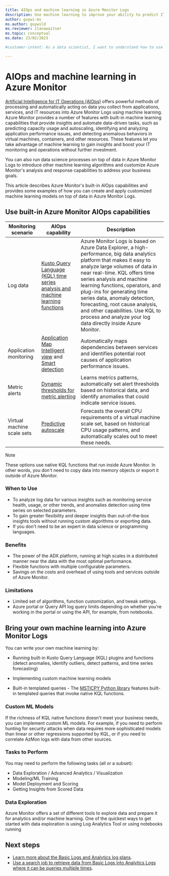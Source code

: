 ```yaml
---
title: AIOps and machine learning in Azure Monitor Logs
description: Use machine learning to improve your ability to predict IT needs and identify and respond to anomalous patterns in log data. 
author: guywi-ms
ms.author: guywild
ms.reviewer: ilanawaitser
ms.topic: conceptual 
ms.date: 23/02/2023

#customer-intent: As a data scientist, I want to understand how to use machine learning to improve my ability to predict IT needs and identify and respond to anomalous patterns in log data.

---
```

# AIOps and machine learning in Azure Monitor 

[Artificial Intelligence for IT Operations (AIOps)](https://www.gartner.com/information-technology/glossary/aiops-artificial-intelligence-operations) offers powerful methods of processing and automatically acting on data you collect from applications, services, and IT resources into Azure Monitor Logs using machine learning. Azure Monitor provides a number of features with built-in machine learning capabilities that provide insights and automate data-driven tasks, such as predicting capacity usage and autoscaling, identifying and analyzing application performance issues, and detecting anomalous behaviors in virtual machines, containers, and other resources. These features let you take advantage of machine learning to gain insights and boost your IT monitoring and operations without further investment.    

You can also run data science processes on top of data in Azure Monitor Logs to introduce other machine learning algorithms and customize Azure Monitor's analysis and response capabilities to address your business goals.    

This article describes Azure Monitor's built-in AIOps capabilities and provides some examples of how you can create and apply customized machine learning models on top of data in Azure Monitor Logs. 

## Use built-in Azure Monitor AIOps capabilities 

|Monitoring scenario|AIOps capability|Description| 
|-|-|-|
|Log data | [Kusto Query Language (KQL) time series analysis and machine learning functions](../logs/kql-machine-learning-azure-monitor.md) | Azure Monitor Logs is based on Azure Data Explorer, a high-performance, big data analytics platform that makes it easy to analyze large volumes of data in near real-time. KQL offers time series analysis and machine learning functions, operators, and plug-ins for generating time series data, anomaly detection, forecasting, root cause analysis, and other capabilities. Use KQL to process and analyze your log data directly inside Azure Monitor. 
|Application monitoring|[Application Map Intelligent view](../app/app-map.md) and [Smart detection](../alerts/proactive-diagnostics.md)| Automatically maps dependencies between services and identifies potential root causes of application performance issues.|
|Metric alerts|[Dynamic thresholds for metric alerting](../alerts/alerts-dynamic-thresholds.md)| Learns metrics patterns, automatically set alert thresholds based on historical data, and identify anomalies that could indicate service issues.|
| Virtual machine scale sets|[Predictive autoscale](../autoscale/autoscale-predictive.md)|Forecasts the overall CPU requirements of a virtual machine scale set, based on historical CPU usage patterns, and automatically scales out to meet these needs.|

> [!NOTE]
> These options use native KQL functions that run inside Azure Monitor. In other words, you don't need to copy data into memory objects or export it outside of Azure Monitor. 

### When to Use
- To analyze log data for various insights such as monitoring service health, usage, or other trends, and anomalies detection using time series on selected parameters. 
- To gain greater flexibility and deeper insights than out-of-the-box insights tools without running custom algorithms or exporting data. 
- If you don't need to be an expert in data science or programming languages. 

### Benefits
- The power of the ADX platform, running at high scales in a distributed manner near the data with the most optimal performance. 
- Flexible functions with multiple configurable parameters. 
- Savings on the costs and overhead of using tools and services outside of Azure Monitor. 

### Limitations
- Limited set of algorithms, function customization, and tweak settings. 
- Azure portal or Query API log query limits depending on whether you're working in the portal or using the API, for example, from notebooks. 

## Bring your own machine learning into Azure Monitor Logs

You can write your own machine learning by: 
- Running built-in Kusto Query Language (KQL) plugins and functions (detect anomalies, identify outliers, detect patterns, and time series forecasting)
- Implementing custom machine learning models 

- Built-in templated queries - The [MSTICPY Python library](https://msticpy.readthedocs.io/latest/getting_started/msticpyconfig.html) features built-in templated queries that invoke native KQL functions. 


### Custom ML Models 

If the richness of KQL native functions doesn't meet your business needs, you can implement custom ML models. For example, if you need to perform hunting for security attacks when data requires more sophisticated models than linear or other regressions supported by KQL, or if you need to correlate AzMon logs with data from other sources. 

### Tasks to Perform 

You may need to perform the following tasks (all or a subset): 
- Data Exploration / Advanced Analytics / Visualization 
- Modeling/ML Training 
- Model Deployment and Scoring 
- Getting Insights from Scored Data 

### Data Exploration 

Azure Monitor offers a set of different tools to explore data and prepare it for analytics and/or machine learning. One of the quickest ways to get started with data exploration is using Log Analytics Tool or using notebooks running

## Next steps

- [Learn more about the Basic Logs and Analytics log plans](basic-logs-configure.md).
- [Use a search job to retrieve data from Basic Logs into Analytics Logs where it can be queries multiple times](search-jobs.md).
